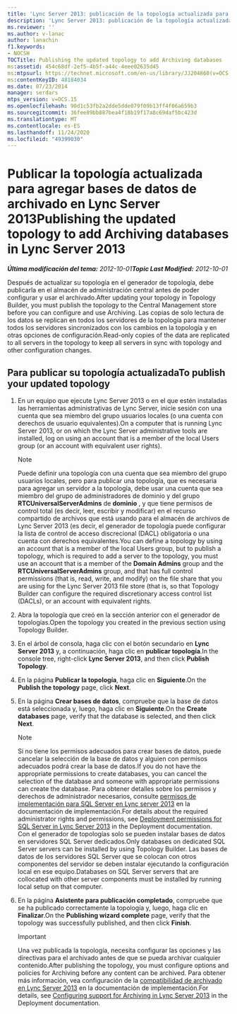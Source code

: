 ```yaml
---
title: 'Lync Server 2013: publicación de la topología actualizada para agregar bases de datos de archivado'
description: 'Lync Server 2013: publicación de la topología actualizada para agregar bases de datos de archivado.'
ms.reviewer: ''
ms.author: v-lanac
author: lanachin
f1.keywords:
- NOCSH
TOCTitle: Publishing the updated topology to add Archiving databases
ms:assetid: 454c68df-2ef5-4b5f-a44c-4eee02635d45
ms:mtpsurl: https://technet.microsoft.com/en-us/library/JJ204860(v=OCS.15)
ms:contentKeyID: 48184034
ms.date: 07/23/2014
manager: serdars
mtps_version: v=OCS.15
ms.openlocfilehash: 90d1c53fb2a2dde5dde079f09b13ff4f06a659b3
ms.sourcegitcommit: 36fee89bb887bea4f18b19f17a8c69daf5bc423d
ms.translationtype: MT
ms.contentlocale: es-ES
ms.lasthandoff: 11/24/2020
ms.locfileid: "49399030"
---
```

# <a name="publishing-the-updated-topology-to-add-archiving-databases-in-lync-server-2013"></a><span data-ttu-id="14436-103">Publicar la topología actualizada para agregar bases de datos de archivado en Lync Server 2013</span><span class="sxs-lookup"><span data-stu-id="14436-103">Publishing the updated topology to add Archiving databases in Lync Server 2013</span></span>

<div data-xmlns="http://www.w3.org/1999/xhtml">

<div class="topic" data-xmlns="http://www.w3.org/1999/xhtml" data-msxsl="urn:schemas-microsoft-com:xslt" data-cs="https://msdn.microsoft.com/">

<div data-asp="https://msdn2.microsoft.com/asp">



</div>

<div id="mainSection">

<div id="mainBody"><span data-ttu-id="14436-104">

<span> </span></span><span class="sxs-lookup"><span data-stu-id="14436-104">

<span> </span></span></span>

<span data-ttu-id="14436-105">_**Última modificación del tema:** 2012-10-01_</span><span class="sxs-lookup"><span data-stu-id="14436-105">_**Topic Last Modified:** 2012-10-01_</span></span>

<span data-ttu-id="14436-106">Después de actualizar su topología en el generador de topología, debe publicarla en el almacén de administración central antes de poder configurar y usar el archivado.</span><span class="sxs-lookup"><span data-stu-id="14436-106">After updating your topology in Topology Builder, you must publish the topology to the Central Management store before you can configure and use Archiving.</span></span> <span data-ttu-id="14436-107">Las copias de solo lectura de los datos se replican en todos los servidores de la topología para mantener todos los servidores sincronizados con los cambios en la topología y en otras opciones de configuración.</span><span class="sxs-lookup"><span data-stu-id="14436-107">Read-only copies of the data are replicated to all servers in the topology to keep all servers in sync with topology and other configuration changes.</span></span>

<div>

## <a name="to-publish-your-updated-topology"></a><span data-ttu-id="14436-108">Para publicar su topología actualizada</span><span class="sxs-lookup"><span data-stu-id="14436-108">To publish your updated topology</span></span>

1.  <span data-ttu-id="14436-109">En un equipo que ejecute Lync Server 2013 o en el que estén instaladas las herramientas administrativas de Lync Server, inicie sesión con una cuenta que sea miembro del grupo usuarios locales (o una cuenta con derechos de usuario equivalentes).</span><span class="sxs-lookup"><span data-stu-id="14436-109">On a computer that is running Lync Server 2013, or on which the Lync Server administrative tools are installed, log on using an account that is a member of the local Users group (or an account with equivalent user rights).</span></span>
    
    <div>
    

    > [!NOTE]  
    > <span data-ttu-id="14436-110">Puede definir una topología con una cuenta que sea miembro del grupo usuarios locales, pero para publicar una topología, que es necesaria para agregar un servidor a la topología, debe usar una cuenta que sea miembro del grupo de administradores de dominio y del grupo <STRONG>RTCUniversalServerAdmins</STRONG> de <STRONG>dominio</STRONG> , y que tiene permisos de control total (es decir, leer, escribir y modificar) en el recurso compartido de archivos que está usando para el almacén de archivos de Lync Server 2013 (es decir, el generador de topología puede configurar la lista de control de acceso discrecional (DACL) obligatoria o una cuenta con derechos equivalentes.</span><span class="sxs-lookup"><span data-stu-id="14436-110">You can define a topology by using an account that is a member of the local Users group, but to publish a topology, which is required to add a server to the topology, you must use an account that is a member of the <STRONG>Domain Admins</STRONG> group and the <STRONG>RTCUniversalServerAdmins</STRONG> group, and that has full control permissions (that is, read, write, and modify) on the file share that you are using for the Lync Server 2013 file store (that is, so that Topology Builder can configure the required discretionary access control list (DACLs), or an account with equivalent rights.</span></span>

    
    </div>

2.  <span data-ttu-id="14436-111">Abra la topología que creó en la sección anterior con el generador de topologías.</span><span class="sxs-lookup"><span data-stu-id="14436-111">Open the topology you created in the previous section using Topology Builder.</span></span>

3.  <span data-ttu-id="14436-112">En el árbol de consola, haga clic con el botón secundario en **Lync Server 2013** y, a continuación, haga clic en **publicar topología**.</span><span class="sxs-lookup"><span data-stu-id="14436-112">In the console tree, right-click **Lync Server 2013**, and then click **Publish Topology**.</span></span>

4.  <span data-ttu-id="14436-113">En la página **Publicar la topología**, haga clic en **Siguiente**.</span><span class="sxs-lookup"><span data-stu-id="14436-113">On the **Publish the topology** page, click **Next**.</span></span>

5.  <span data-ttu-id="14436-114">En la página **Crear bases de datos**, compruebe que la base de datos está seleccionada y, luego, haga clic en **Siguiente**.</span><span class="sxs-lookup"><span data-stu-id="14436-114">On the **Create databases** page, verify that the database is selected, and then click **Next**.</span></span>
    
    <div>
    

    > [!NOTE]  
    > <span data-ttu-id="14436-115">Si no tiene los permisos adecuados para crear bases de datos, puede cancelar la selección de la base de datos y alguien con permisos adecuados podrá crear la base de datos.</span><span class="sxs-lookup"><span data-stu-id="14436-115">If you do not have the appropriate permissions to create databases, you can cancel the selection of the database and someone with appropriate permissions can create the database.</span></span> <span data-ttu-id="14436-116">Para obtener detalles sobre los permisos y derechos de administrador necesarios, consulte <A href="lync-server-2013-deployment-permissions-for-sql-server.md">permisos de implementación para SQL Server en Lync server 2013</A> en la documentación de implementación.</span><span class="sxs-lookup"><span data-stu-id="14436-116">For details about the required administrator rights and permissions, see <A href="lync-server-2013-deployment-permissions-for-sql-server.md">Deployment permissions for SQL Server in Lync Server 2013</A> in the Deployment documentation.</span></span><BR><span data-ttu-id="14436-117">Con el generador de topologías solo se pueden instalar bases de datos en servidores SQL Server dedicados.</span><span class="sxs-lookup"><span data-stu-id="14436-117">Only databases on dedicated SQL Server servers can be installed by using Topology Builder.</span></span> <span data-ttu-id="14436-118">Las bases de datos de los servidores SQL Server que se colocan con otros componentes del servidor se deben instalar ejecutando la configuración local en ese equipo.</span><span class="sxs-lookup"><span data-stu-id="14436-118">Databases on SQL Server servers that are collocated with other server components must be installed by running local setup on that computer.</span></span>

    
    </div>

6.  <span data-ttu-id="14436-119">En la página **Asistente para publicación completado**, compruebe que se ha publicado correctamente la topología y, luego, haga clic en **Finalizar**.</span><span class="sxs-lookup"><span data-stu-id="14436-119">On the **Publishing wizard complete** page, verify that the topology was successfully published, and then click **Finish**.</span></span>
    
    <div>
    

    > [!IMPORTANT]  
    > <span data-ttu-id="14436-120">Una vez publicada la topología, necesita configurar las opciones y las directivas para el archivado antes de que se pueda archivar cualquier contenido.</span><span class="sxs-lookup"><span data-stu-id="14436-120">After publishing the topology, you must configure options and policies for Archiving before any content can be archived.</span></span> <span data-ttu-id="14436-121">Para obtener más información, vea configuración de la <A href="lync-server-2013-configuring-support-for-archiving.md">compatibilidad de archivado en Lync Server 2013</A> en la documentación de implementación.</span><span class="sxs-lookup"><span data-stu-id="14436-121">For details, see <A href="lync-server-2013-configuring-support-for-archiving.md">Configuring support for Archiving in Lync Server 2013</A> in the Deployment documentation.</span></span>

    
    <span data-ttu-id="14436-122"></div>

</div>

</div>

<span> </span>

</div>

</div>

</span><span class="sxs-lookup"><span data-stu-id="14436-122"></div>

</div>

</div>

<span> </span>

</div>

</div>

</span></span></div>

